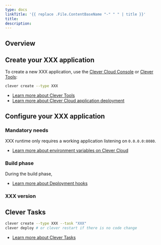 ```yaml
---
type: docs
linkTitle: '{{ replace .File.ContentBaseName "-" " " | title }}'
title:
description:
---
```


## Overview

## Create your XXX application

To create a new XXX application, use the [Clever Cloud Console](https://console.clever-cloud.com) or [Clever Tools](https://github.com/CleverCloud/clever-tools):

```bash
clever create --type XXX
```
* [Learn more about Clever Tools](/developers/doc/cli/)
* [Learn more about Clever Cloud application deployment](/developers/doc/quickstart/#create-an-application-step-by-step)

## Configure your XXX application

### Mandatory needs

XXX runtime only requires a working application listening on `0.0.0.0:8080`.

* [Learn more about environment variables on Clever Cloud](/developers/doc/reference/reference-environment-variables/)

### Build phase

During the build phase,

- [Learn more about Deployment hooks](/developers/doc/develop/build-hooks/)

### XXX version



## Clever Tasks


```bash
clever create --type XXX --task "XXX"
clever deploy # or clever restart if there is no code change
```

- [Learn more about Clever Tasks](/developers/doc/develop/tasks/)
